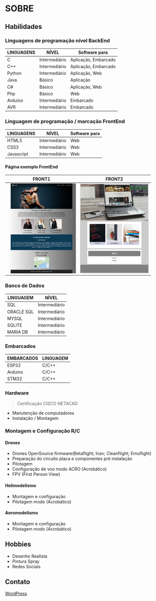 # SOBRE
## Habilidades
### Linguagens de programação nível BackEnd
LINGUAGENS | NÍVEL | Software para
-----------|-------|------------------------
 C        | Intermediário | Aplicação, Embarcado
 C++      | Intermediário | Aplicação, Embarcado
 Python   | Intermediário | Aplicação, Web
 Java     | Básico        | Aplicação
 C#       | Básico        | Aplicação, Web
 Php      | Básico        | Web
 Arduino  | Intermediário | Embarcado
 AVR      | Intermediário | Embarcado 
 
### Linguagem de programação / marcação FrontEnd
LINGUAGENS | NÍVEL | Software para
-----------|-------|--------------------
HTML5      |Intermediário| Web
CSS3       |Intermediário| Web
Javascript |Intermediário| Web

#### Página exemplo FrontEnd
FRONT1 | FRONT2
-------|-----------
<img src="https://github.com/ArtCodeZen/ArtCodeZen/blob/main/Imagens/PaginaFashion.png" width="225" height="294" /> | <img src="https://github.com/ArtCodeZen/ArtCodeZen/blob/main/Imagens/PaginaWebFundamentos.png" width="225" height="294" />


### Banco de Dados
LINGUAGEM | NÍVEL
----------|----------
SQL        | Intermediário
ORACLE SQL | Intermediário
MYSQL      | Intermediário
SQLITE     | Intermediário
MARIA DB   | Intermediário
### Embarcados

EMBARCADOS | LINGUAGEM
-----------|-------------
ESP32      | C/C++
Arduino    | C/C++
STM32      | C/C++

### Hardware 
> Certificação CISCO NETACAD
* Manutenção de computadores
* Instalação / Montagem

### Montagem e Configuração R/C
####  Drones
* Drones OpenSource firmware(Betaflight; Inav; Cleanflight; Emuflight)
* Preparação do circuito placa e componentes pré instalação
* Pilotagem 
* Configuração de voo modo ACRO (Acrobático)
* FPV (First Person View)
#### Helimodelismo
* Montagem e configuração
* Pilotagem modo (Acrobático)
#### Aeromodelismo
* Montagem e configuração
* Pilotagem modo (Acrobático)

## Hobbies
* Desenho Realista
* Pintura Spray
* Redes Sociais
## Contato
[WordPress](https://artcodezen.wordpress.com/)
